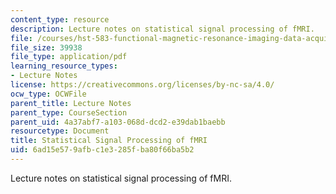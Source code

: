 ```yaml
---
content_type: resource
description: Lecture notes on statistical signal processing of fMRI.
file: /courses/hst-583-functional-magnetic-resonance-imaging-data-acquisition-and-analysis-fall-2008/6ad15e579afbc1e3285fba80f66ba5b2_1112_dg_outline.pdf
file_size: 39938
file_type: application/pdf
learning_resource_types:
- Lecture Notes
license: https://creativecommons.org/licenses/by-nc-sa/4.0/
ocw_type: OCWFile
parent_title: Lecture Notes
parent_type: CourseSection
parent_uid: 4a37abf7-a103-068d-dcd2-e39dab1baebb
resourcetype: Document
title: Statistical Signal Processing of fMRI
uid: 6ad15e57-9afb-c1e3-285f-ba80f66ba5b2
---
```

Lecture notes on statistical signal processing of fMRI.